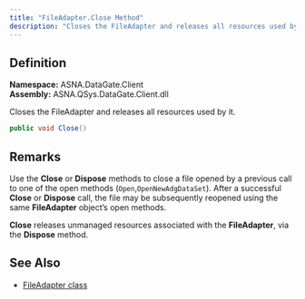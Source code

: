 ```yaml
---
title: "FileAdapter.Close Method"
description: "Closes the FileAdapter and releases all resources used by it."
---
```


## Definition

**Namespace:** ASNA.DataGate.Client  
**Assembly:** ASNA.QSys.DataGate.Client.dll


Closes the FileAdapter and releases all resources used by it.

```cs
public void Close()
```

## Remarks
Use the **Close** or **Dispose** methods to close a file opened by a previous call to one of the open methods (`Open`,`OpenNewAdgDataSet`). After a successful **Close** or **Dispose** call, the file may be subsequently reopened using the same **FileAdapter** object’s open methods.
 
**Close** releases unmanaged resources associated with the **FileAdapter**, via the **Dispose** method.


## See Also
- [FileAdapter class](file-adapter.html)
